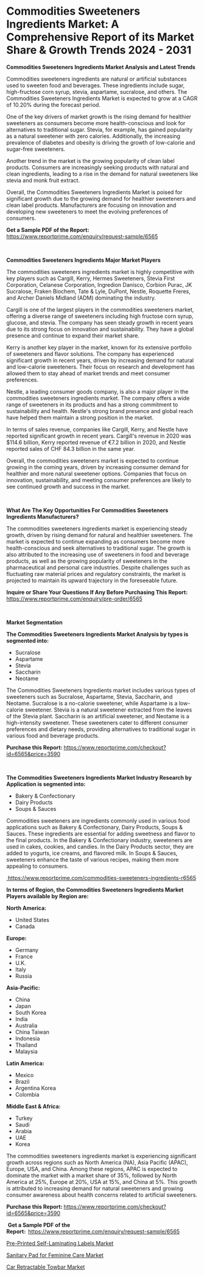 <p><h1>Commodities Sweeteners Ingredients Market: A Comprehensive Report of its Market Share & Growth Trends 2024 - 2031</h1></p><p><strong>Commodities Sweeteners Ingredients Market Analysis and Latest Trends</strong></p>
<p><p>Commodities sweeteners ingredients are natural or artificial substances used to sweeten food and beverages. These ingredients include sugar, high-fructose corn syrup, stevia, aspartame, sucralose, and others. The Commodities Sweeteners Ingredients Market is expected to grow at a CAGR of 10.20% during the forecast period.</p><p>One of the key drivers of market growth is the rising demand for healthier sweeteners as consumers become more health-conscious and look for alternatives to traditional sugar. Stevia, for example, has gained popularity as a natural sweetener with zero calories. Additionally, the increasing prevalence of diabetes and obesity is driving the growth of low-calorie and sugar-free sweeteners.</p><p>Another trend in the market is the growing popularity of clean label products. Consumers are increasingly seeking products with natural and clean ingredients, leading to a rise in the demand for natural sweeteners like stevia and monk fruit extract.</p><p>Overall, the Commodities Sweeteners Ingredients Market is poised for significant growth due to the growing demand for healthier sweeteners and clean label products. Manufacturers are focusing on innovation and developing new sweeteners to meet the evolving preferences of consumers.</p></p>
<p><strong>Get a Sample PDF of the Report:&nbsp;</strong> <a href="https://www.reportprime.com/enquiry/request-sample/6565">https://www.reportprime.com/enquiry/request-sample/6565</a></p>
<p>&nbsp;</p>
<p><strong>Commodities Sweeteners Ingredients Major Market Players</strong></p>
<p><p>The commodities sweeteners ingredients market is highly competitive with key players such as Cargill, Kerry, Hermes Sweeteners, Stevia First Corporation, Celanese Corporation, Ingredion Danisco, Corbion Purac, JK Sucralose, Fraken Biochem, Tate & Lyle, DuPont, Nestle, Roquette Freres, and Archer Daniels Midland (ADM) dominating the industry.</p><p>Cargill is one of the largest players in the commodities sweeteners market, offering a diverse range of sweeteners including high fructose corn syrup, glucose, and stevia. The company has seen steady growth in recent years due to its strong focus on innovation and sustainability. They have a global presence and continue to expand their market share.</p><p>Kerry is another key player in the market, known for its extensive portfolio of sweeteners and flavor solutions. The company has experienced significant growth in recent years, driven by increasing demand for natural and low-calorie sweeteners. Their focus on research and development has allowed them to stay ahead of market trends and meet consumer preferences.</p><p>Nestle, a leading consumer goods company, is also a major player in the commodities sweeteners ingredients market. The company offers a wide range of sweeteners in its products and has a strong commitment to sustainability and health. Nestle's strong brand presence and global reach have helped them maintain a strong position in the market.</p><p>In terms of sales revenue, companies like Cargill, Kerry, and Nestle have reported significant growth in recent years. Cargill's revenue in 2020 was $114.6 billion, Kerry reported revenue of €7.2 billion in 2020, and Nestle reported sales of CHF 84.3 billion in the same year.</p><p>Overall, the commodities sweeteners market is expected to continue growing in the coming years, driven by increasing consumer demand for healthier and more natural sweetener options. Companies that focus on innovation, sustainability, and meeting consumer preferences are likely to see continued growth and success in the market.</p></p>
<p>&nbsp;</p>
<p><strong>What Are The Key Opportunities For Commodities Sweeteners Ingredients Manufacturers?</strong></p>
<p><p>The commodities sweeteners ingredients market is experiencing steady growth, driven by rising demand for natural and healthier sweeteners. The market is expected to continue expanding as consumers become more health-conscious and seek alternatives to traditional sugar. The growth is also attributed to the increasing use of sweeteners in food and beverage products, as well as the growing popularity of sweeteners in the pharmaceutical and personal care industries. Despite challenges such as fluctuating raw material prices and regulatory constraints, the market is projected to maintain its upward trajectory in the foreseeable future.</p></p>
<p><strong>Inquire or Share Your Questions If Any Before Purchasing This Report:</strong> <a href="https://www.reportprime.com/enquiry/pre-order/6565">https://www.reportprime.com/enquiry/pre-order/6565</a></p>
<p>&nbsp;</p>
<p><strong>Market Segmentation</strong></p>
<p><strong>The Commodities Sweeteners Ingredients Market Analysis by types is segmented into:</strong></p>
<p><ul><li>Sucralose</li><li>Aspartame</li><li>Stevia</li><li>Saccharin</li><li>Neotame</li></ul></p>
<p><p>The Commodities Sweeteners Ingredients market includes various types of sweeteners such as Sucralose, Aspartame, Stevia, Saccharin, and Neotame. Sucralose is a no-calorie sweetener, while Aspartame is a low-calorie sweetener. Stevia is a natural sweetener extracted from the leaves of the Stevia plant. Saccharin is an artificial sweetener, and Neotame is a high-intensity sweetener. These sweeteners cater to different consumer preferences and dietary needs, providing alternatives to traditional sugar in various food and beverage products.</p></p>
<p><strong>Purchase this Report:&nbsp;</strong><a href="https://www.reportprime.com/checkout?id=6565&price=3590">https://www.reportprime.com/checkout?id=6565&price=3590</a></p>
<p>&nbsp;</p>
<p><strong>The Commodities Sweeteners Ingredients Market Industry Research by Application is segmented into:</strong></p>
<p><ul><li>Bakery & Confectionary</li><li>Dairy Products</li><li>Soups & Sauces</li></ul></p>
<p><p>Commodities sweeteners are ingredients commonly used in various food applications such as Bakery & Confectionary, Dairy Products, Soups & Sauces. These ingredients are essential for adding sweetness and flavor to the final products. In the Bakery & Confectionary industry, sweeteners are used in cakes, cookies, and candies. In the Dairy Products sector, they are added to yogurts, ice creams, and flavored milk. In Soups & Sauces, sweeteners enhance the taste of various recipes, making them more appealing to consumers.</p></p>
<p><a href="https://www.reportprime.com/commodities-sweeteners-ingredients-r6565">&nbsp;https://www.reportprime.com/commodities-sweeteners-ingredients-r6565</a></p>
<p><strong>In terms of Region, the Commodities Sweeteners Ingredients Market Players available by Region are:</strong></p>
<p>
    <p> <strong> North America: </strong>
        <ul>
            <li>United States</li>
            <li>Canada</li>
        </ul>
        </p> 
    <p> <strong> Europe: </strong>
        <ul>
            <li>Germany</li>
            <li>France</li>
            <li>U.K.</li>
            <li>Italy</li>
            <li>Russia</li>
        </ul>
        </p> 
    <p> <strong> Asia-Pacific: </strong>
        <ul>
            <li>China</li>
            <li>Japan</li>
            <li>South Korea</li>
            <li>India</li>
            <li>Australia</li>
            <li>China Taiwan</li>
            <li>Indonesia</li>
            <li>Thailand</li>
            <li>Malaysia</li>
        </ul>
        </p> 
    <p> <strong> Latin America: </strong>
        <ul>
            <li>Mexico</li>
            <li>Brazil</li>
            <li>Argentina Korea</li>
            <li>Colombia</li>
        </ul>
        </p> 
    <p> <strong> Middle East & Africa: </strong>
        <ul>
            <li>Turkey</li>
            <li>Saudi</li>
            <li>Arabia</li>
            <li>UAE</li>
            <li>Korea</li>
        </ul>
    </p>
    </p>
<p><p>The commodities sweeteners ingredients market is experiencing significant growth across regions such as North America (NA), Asia Pacific (APAC), Europe, USA, and China. Among these regions, APAC is expected to dominate the market with a market share of 35%, followed by North America at 25%, Europe at 20%, USA at 15%, and China at 5%. This growth is attributed to increasing demand for natural sweeteners and growing consumer awareness about health concerns related to artificial sweeteners.</p></p>
<p><strong>Purchase this Report: </strong><a href="https://www.reportprime.com/checkout?id=6565&price=3590">https://www.reportprime.com/checkout?id=6565&price=3590</a></p>
<p>&nbsp;<strong>Get a Sample PDF of the Report:&nbsp;&nbsp;</strong><a href="https://www.reportprime.com/enquiry/request-sample/6565">https://www.reportprime.com/enquiry/request-sample/6565</a></p>
<p><strong></strong></p>
<p><p><a href="https://www.linkedin.com/pulse/pre-printed-self-laminating-labels-market-analysis-examines-sn1fe?trackingId=k6GUOOdSoRkhKjZNDh%2Furw%3D%3D">Pre-Printed Self-Laminating Labels Market</a></p><p><a href="https://www.linkedin.com/pulse/sanitary-pad-feminine-care-market-size-share-global-analysis-h3sce?trackingId=JmRoR6LGlLhOO51La%2BW0LA%3D%3D">Sanitary Pad for Feminine Care Market</a></p><p><a href="https://www.linkedin.com/pulse/car-retractable-towbar-market-size-2024-2031-global-mqctf?trackingId=kA5MjG3HU1qejLRLoGstqg%3D%3D">Car Retractable Towbar Market</a></p></p>